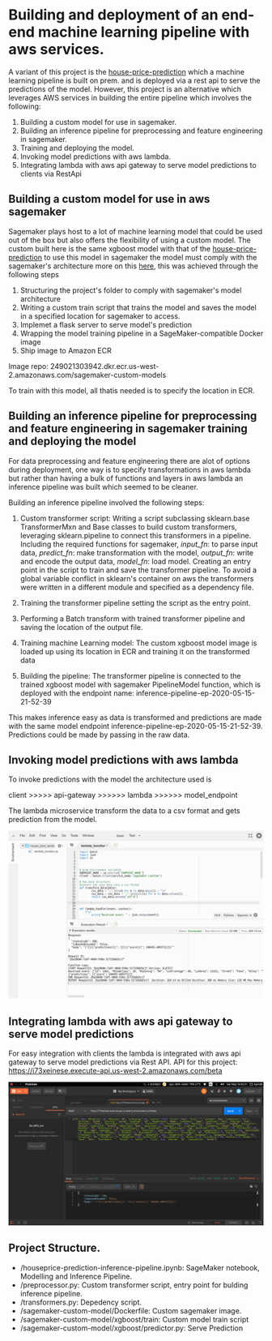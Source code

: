 # Building and deployment of an end-end machine learning pipeline with aws services.

A variant of this project is the [house-price-prediction](https://github.com/theKoladeAkande/house-price-prediction)
which a machine learning pipeline is built on prem. and is deployed via a rest api to serve the predictions of the model.
However, this project is an alternative which leverages AWS services in building the entire pipeline which involves the 
following:

1. Building a custom model for use in sagemaker.
2. Building an inference pipeline for preprocessing and feature engineering in sagemaker.
3. Training and deploying the model.
4. Invoking model predictions with aws lambda.
5. Integrating lambda with aws api gateway to serve model predictions to clients via RestApi

## Building a custom model for use in aws sagemaker

Sagemaker plays host to a lot of machine learning model that could be used out of the box but also offers the flexibility of
using a custom model. The custom built here is the same  xgboost model with that of the 
[house-price-prediction](https://github.com/theKoladeAkande/house-price-prediction) to use this model in sagemaker the model must
comply with the sagemaker's architecture more on this [here](https://sagemaker-workshop.com/custom/containers.html), 
this was achieved through the following steps

1. Structuring the project's folder to comply with sagemaker's model architecture 
2. Writing a custom train script that trains the model and saves the model in a specified location for sagemaker to access.
3. Implemet a flask server to serve model's prediction
4. Wrapping the model training pipeline in a SageMaker-compatible Docker image
5. Ship image to Amazon ECR

Image repo: 249021303942.dkr.ecr.us-west-2.amazonaws.com/sagemaker-custom-models 

To train with this model, all thatis needed is to specify the location in ECR.


## Building an inference pipeline for preprocessing and feature engineering in sagemaker training and deploying the model

For data preprocessing and feature engineering there are alot of options during deployment, 
one way is to specify transformations in aws lambda but rather than having a bulk of functions and layers in aws lambda an
inference pipeline was built which seemed to be cleaner. 

Building an inference pipeline involved the following steps:

1. Custom transformer script:
Writing a script subclassing sklearn.base TransformerMxn and Base classes to build custom transformers,
leveraging sklearn.pipeline to connect this transformers in a pipeline. Including the required functions for sagemaker,
*input_fn*: to parse input data, *predict_fn*: make transformation with the model, *output_fn*: write and encode the output data, 
*model_fn*: load model.
Creating an entry point in the script to train and save the transformer pipeline.
To avoid a global variable conflict in sklearn's container on aws  the transformers were written in a different module and 
specified as a dependency file.

2. Training the transformer pipeline setting the script as the entry point.

3. Performing a Batch transform with trained transformer pipeline and saving the location of the output file.

4. Training machine Learning model:
The custom xgboost model image is loaded up using its location in ECR and training it on the transformed data

5. Building the pipeline:
The transformer pipeline is connected to the trained xgboost model with sagemaker PipelineModel function, which is deployed 
with the endpoint name: inference-pipeline-ep-2020-05-15-21-52-39

This makes inference easy as data is transformed and predictions are made with the same model endpoint inference-pipeline-ep-2020-05-15-21-52-39.
Predictions could be made by passing in the raw data.

## Invoking model predictions with aws lambda
To invoke predictions with the model the architecture used is 

client >>>>> api-gateway >>>>>> lambda >>>>>> model_endpoint

The lambda microservice transform the data to a csv format and gets prediction from the model.

![](https://github.com/theKoladeAkande/house-prediction-cloud-version/blob/master/img/house_price_lambda%20-%20Lambda.png)


## Integrating lambda with aws api gateway to serve model predictions 

For easy integration with clients the lambda is integrated with aws api gateway to serve model predictions via Rest API.
API for this project:  https://i73xeinese.execute-api.us-west-2.amazonaws.com/beta


![](https://github.com/theKoladeAkande/house-prediction-cloud-version/blob/master/img/postman_api.png)




## Project Structure.
* /houseprice-prediction-inference-pipeline.ipynb: SageMaker notebook, Modelling and Inference Pipeline.
* /preprocessor.py: Custom transformer script, entry point for bulding inference pipeline.
* /transformers.py: Depedency script.
* /sagemaker-custom-model/Dockerfile: Custom sagemaker image.
* /sagemaker-custom-model/xgboost/train: Custom model train script 
* /sagemaker-custom-model/xgboost/predictor.py: Serve Prediction
